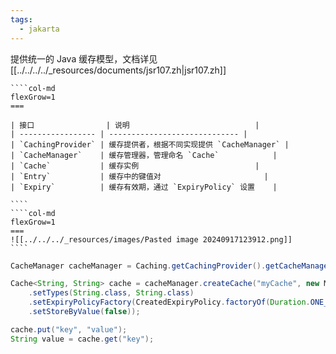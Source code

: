 ```yaml
---
tags:
  - jakarta
---
```


提供统一的 Java 缓存模型，文档详见 [[../../../../_resources/documents/jsr107.zh|jsr107.zh]]

`````col
````col-md
flexGrow=1
===

| 接口                | 说明                            |
| ----------------- | ----------------------------- |
| `CachingProvider` | 缓存提供者，根据不同实现提供 `CacheManager` |
| `CacheManager`    | 缓存管理器，管理命名 `Cache`            |
| `Cache`           | 缓存实例                          |
| `Entry`           | 缓存中的键值对                       |
| `Expiry`          | 缓存有效期，通过 `ExpiryPolicy` 设置    |

````
````col-md
flexGrow=1
===
![[../../../_resources/images/Pasted image 20240917123912.png]]
````
`````

```java
CacheManager cacheManager = Caching.getCachingProvider().getCacheManager();

Cache<String, String> cache = cacheManager.createCache("myCache", new MutableConfiguration<>()
    .setTypes(String.class, String.class)
    .setExpiryPolicyFactory(CreatedExpiryPolicy.factoryOf(Duration.ONE_HOUR))
    .setStoreByValue(false));

cache.put("key", "value");
String value = cache.get("key");
```